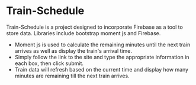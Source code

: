 # Train-Schedule
  Train-Schedule is a project designed to incorporate Firebase as a tool to store data. Libraries include bootstrap moment js and Firebase.
  * Moment js is used to calculate the remaining minutes until the next train arrives as well as display the train's arrival time.
  * Simply follow the link to the site and type the appropriate information in each box, then click submit.
  * Train data will refresh based on the current time and display how many minutes are remaining till the next train arrives.
